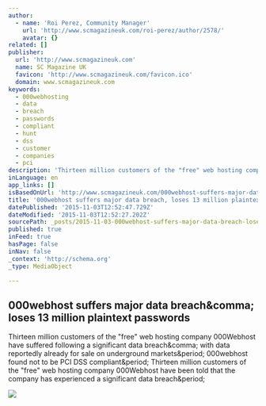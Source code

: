 ```yaml
---
author:
  - name: 'Roi Perez, Community Manager'
    url: 'http://www.scmagazineuk.com/roi-perez/author/2578/'
    avatar: {}
related: []
publisher:
  url: 'http://www.scmagazineuk.com'
  name: SC Magazine UK
  favicon: 'http://www.scmagazineuk.com/favicon.ico'
  domain: www.scmagazineuk.com
keywords:
  - 000webhosting
  - data
  - breach
  - passwords
  - compliant
  - hunt
  - dss
  - customer
  - companies
  - pci
description: 'Thirteen million customers of the "free" web hosting company 000Webhost have suffered following a significant data breach, with data reportedly already for sale on underground markets. 000webhost found not to be PCI DSS compliant. Thirteen million customers of the "free" web hosting company 000Webhost have been told that the company has experienced a significant data breach.'
inLanguage: en
app_links: []
isBasedOnUrl: 'http://www.scmagazineuk.com/000webhost-suffers-major-data-breach-loses-13-million-plaintext-passwords/article/450524/'
title: '000webhost suffers major data breach, loses 13 million plaintext passwords'
datePublished: '2015-11-03T12:52:47.729Z'
dateModified: '2015-11-03T12:52:27.202Z'
sourcePath: _posts/2015-11-03-000webhost-suffers-major-data-breach-loses-13-million-plain.md
published: true
inFeed: true
hasPage: false
inNav: false
_context: 'http://schema.org'
_type: MediaObject

---
```

<article style=""><h1>000webhost suffers major data breach&amp;comma; loses 13 million plaintext passwords</h1><p>Thirteen million customers of the "free" web hosting company 000Webhost have suffered following a significant data breach&amp;comma; with data reportedly already for sale on underground markets&amp;period; 000webhost found not to be PCI DSS compliant&amp;period; Thirteen million customers of the "free" web hosting company 000Webhost have been told that the company has experienced a significant data breach&amp;period;</p><img src="http://media.scmagazineuk.com/images/2015/10/30/ontariodatacentercalifornia_860599.jpg?format=jpg&amp;zoom=1&amp;quality=70&amp;anchor=middlecenter&amp;width=320&amp;mode=pad" /></article>